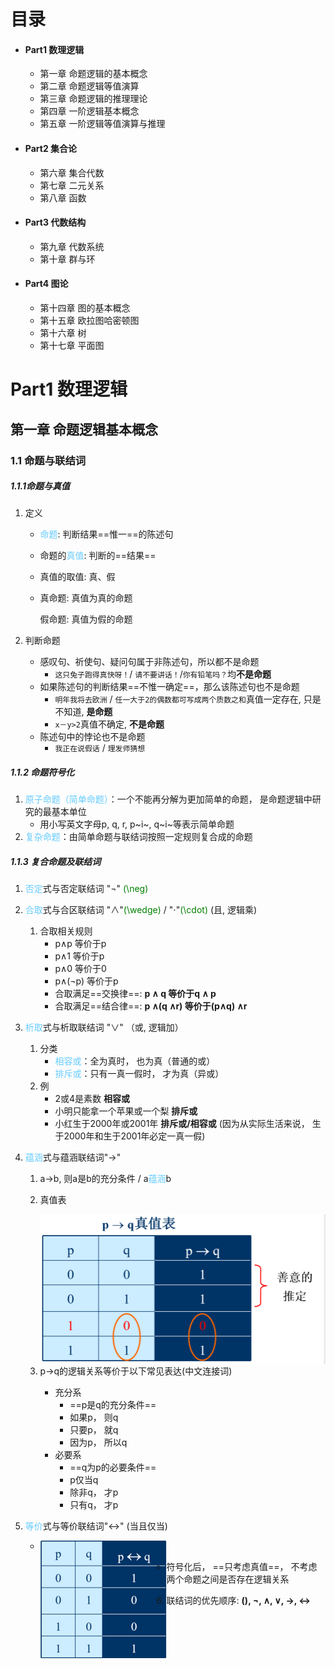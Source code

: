 # 目录

* #### Part1 数理逻辑

  * 第一章  命题逻辑的基本概念
  * 第二章  命题逻辑等值演算
  * 第三章  命题逻辑的推理理论
  * 第四章  一阶逻辑基本概念
  * 第五章  一阶逻辑等值演算与推理

* #### Part2 集合论

  * 第六章  集合代数
  * 第七章  二元关系
  * 第八章  函数

* #### Part3 代数结构

  * 第九章  代数系统
  * 第十章  群与环


* #### Part4 图论

  * 第十四章  图的基本概念
  * 第十五章  欧拉图哈密顿图
  * 第十六章  树
  * 第十七章  平面图

# Part1 数理逻辑

## 第一章 命题逻辑基本概念

### 1.1 命题与联结词

##### 1.1.1命题与真值

1. 定义

   * <font color='#66ccff'>命题</font>: 判断结果==惟一==的陈述句


   * 命题的<font color='#66ccff'>真值</font>: 判断的==结果==


   * 真值的取值: 真、假


   * 真命题: 真值为真的命题

     假命题: 真值为假的命题

2. 判断命题
   * 感叹句、祈使句、疑问句属于非陈述句，所以都不是命题
     * `这只兔子跑得真快呀！`/ `请不要讲话！`/`你有铅笔吗？`均**不是命题**
   * 如果陈述句的判断结果==不惟一确定==，那么该陈述句也不是命题
     * `明年我将去欧洲` / `任一大于2的偶数都可写成两个质数之和`真值一定存在, 只是不知道, **是命题**
     * `x－y>2`真值不确定, **不是命题**
   * 陈述句中的悖论也不是命题
     * `我正在说假话` / `理发师猜想`

##### 1.1.2 命题符号化
1. <font color = #66ccff>原子命题（简单命题）</font>：一个不能再分解为更加简单的命题， 是命题逻辑中研究的最基本单位
	* 用小写英文字母p, q, r, p~i~, q~i~等表示简单命题
2. <font color = #66ccff>复杂命题</font>：由简单命题与联结词按照一定规则复合成的命题

##### 1.1.3 复合命题及联结词
1. <font color='#66ccff'>否定</font>式与否定联结词 "$\neg$" <font color='green'>(\neg)</font>

2. <font color='#66ccff'>合取</font>式与合区联结词 "$\wedge$"<font color='green'>(\wedge)</font> / "$\cdot$"<font color='green'>(\cdot)  </font>(且, 逻辑乘)
	
	1. 合取相关规则
		* p$\wedge$p 等价于p
		* p$\wedge$1 等价于p
		* p$\wedge$0 等价于0
		* p$\wedge$($\neg$p) 等价于p
		* 合取满足==交换律==: **p $\wedge$ q 等价于q $\wedge$ p**
		* 合取满足==结合律==: **p $\wedge$(q $\wedge$r) 等价于(p$\wedge$q) $\wedge$r**
	
3. <font color='#66ccff'>析取</font>式与析取联结词 "$\vee$" （或, 逻辑加）
	
	1. 分类
		* <font color='#66ccff'>相容或</font>：全为真时， 也为真（普通的或）
		* <font color='#66ccff'>排斥或</font>：只有一真一假时， 才为真（异或）
	2. 例
		* 2或4是素数 **相容或**
		* 小明只能拿一个苹果或一个梨 **排斥或**
		* 小红生于2000年或2001年 **排斥或/相容或** (因为从实际生活来说， 生于2000年和生于2001年必定一真一假)
	
4. <font color='#66ccff'>蕴涵</font>式与蕴涵联结词"$\rightarrow$" 
	
	1. a$\rightarrow$b, 则a是b的充分条件 / a<font color = "#66ccff">蕴涵</font>b
	
	2. 真值表
	
	   <img src="media/image-20220901225919165.png" alt="image-20220901225919165" style="zoom:50%;" align="left"/>
	
	3. p$\rightarrow$q的逻辑关系等价于以下常见表达(中文连接词)
		* 充分系
			* ==p是q的充分条件==
			* 如果p， 则q
			* 只要p， 就q
			* 因为p， 所以q
		* 必要系
			* ==q为p的必要条件==
			* p仅当q
			* 除非q， 才p
			* 只有q， 才p
	
5. <font color='#66ccff'>等价</font>式与等价联结词"$\leftrightarrow$" (当且仅当)
	
	* <img src="media/image-20220901231148142.png" alt="image-20220901231148142" style="zoom:50%;" align="left"/>
	
	* 符号化后， ==只考虑真值==， 不考虑两个命题之间是否存在逻辑关系
	
6. 联结词的优先顺序: **(), $\neg$, $\wedge$, $\vee$, $\rightarrow$, $\leftrightarrow$**
